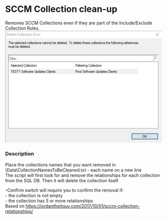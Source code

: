 # SCCM Collection clean-up
Removes SCCM Collections even if they are part of the Include/Exclude Collection Rules.  
![Include Collection Rule](https://github.com/AdrianbCojocaru/PowerShell/blob/master/SCCM/CollectionCleanUp/pic/CollectionRule.jpg)  


### Description

Place the collections names that you want removed in <ScriptPath>\Data\CollectionNamesToBeCleaned.txt - each name on a new line  
  The script will first look for and remove the relationships for each collection from the SQL DB. Then it will delete the collection itself.  

  -Confirm switch will require you to confirm the removal if:  
    - the collection is not empty  
    - the collection has 5 or more relationships  
Based on https://jordantheitguy.com/2017/10/01/sccm-collection-relationships/

